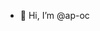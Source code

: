 - 👋 Hi, I’m @ap-oc

<!---
ap-oc/ap-oc is a ✨ special ✨ repository because its `README.md` (this file) appears on your GitHub profile.
You can click the Preview link to take a look at your changes.
--->
